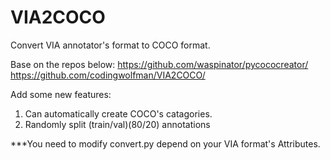 # VIA2COCO
Convert VIA annotator's format to COCO format.

Base on the repos below:
https://github.com/waspinator/pycococreator/
https://github.com/codingwolfman/VIA2COCO/

Add some new features:
1. Can automatically create COCO's catagories.
2. Randomly split (train/val)(80/20) annotations

***You need to modify convert.py depend on your VIA format's Attributes.
